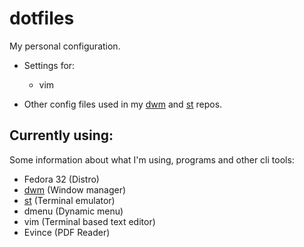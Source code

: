 # dotfiles
My personal configuration. 
* Settings for:
  * vim

* Other config files used in my [dwm](https://github.com/MurBad/dwm) and [st](https://github.com/MurBad/st) repos.

## Currently using:
Some information about what I'm using, programs and other cli tools: 
* Fedora 32 (Distro)
* [dwm](https://github.com/MurBad/dwm) (Window manager)
* [st](https://github.com/MurBad/st) (Terminal emulator)
* dmenu (Dynamic menu)
* vim (Terminal based text editor)
* Evince (PDF Reader)
